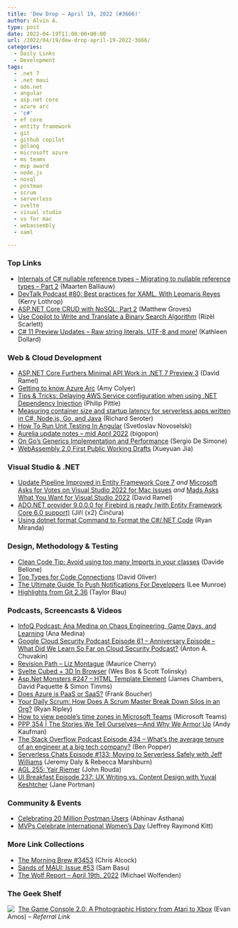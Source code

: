 ```yaml
---
title: 'Dew Drop – April 19, 2022 (#3666)'
author: Alvin A.
type: post
date: 2022-04-19T11:08:00+00:00
url: /2022/04/19/dew-drop-april-19-2022-3666/
categories:
  - Daily Links
  - Development
tags:
  - .net 7
  - .net maui
  - ado.net
  - angular
  - asp.net core
  - azure arc
  - 'c#'
  - ef core
  - entity framework
  - git
  - github copilot
  - golang
  - microsoft azure
  - ms teams
  - mvp award
  - node.js
  - nosql
  - postman
  - scrum
  - serverless
  - svelte
  - visual studio
  - vs for mac
  - webassembly
  - xaml

---
```

### <a name="top"></a>Top Links

  * <a href="https://blog.maartenballiauw.be/post/2022/04/19/internals-of-csharp-nullable-reference-types-migrating-to-nullable-reference-types-part-2.html" target="_blank" rel="noopener">Internals of C# nullable reference types &#8211; Migrating to nullable reference types &#8211; Part 2</a> (Maarten Balliauw)
  * <a href="https://kerry.lothrop.de/devtalk-80-leomaris-reyes/" target="_blank" rel="noopener">DevTalk Podcast #80: Best practices for XAML. With Leomaris Reyes</a> (Kerry Lothrop)
  * <a href="https://blog.couchbase.com/asp-net-crud-nosql-part-2/" target="_blank" rel="noopener">ASP.NET Core CRUD with NoSQL: Part 2</a> (Matthew Groves)
  * <a href="https://dev.to/github/use-copilot-to-write-and-translate-a-binary-search-algorithm-lcm" target="_blank" rel="noopener">Use Copilot to Write and Translate a Binary Search Algorithm</a> (Rizèl Scarlett)
  * <a href="https://devblogs.microsoft.com/dotnet/csharp-11-preview-updates/?WT.mc_id=DOP-MVP-4025064" target="_blank" rel="noopener">C# 11 Preview Updates – Raw string literals, UTF-8 and more!</a> (Kathleen Dollard)



### <a name="web"></a>Web & Cloud Development

  * <a href="https://visualstudiomagazine.com/articles/2022/04/18/aspnetcore-net-7-preview-3.aspx" target="_blank" rel="noopener">ASP.NET Core Furthers Minimal API Work in .NET 7 Preview 3</a> (David Ramel)
  * <a href="https://techcommunity.microsoft.com/t5/itops-talk-blog/getting-to-know-azure-arc/ba-p/3287190?WT.mc_id=DOP-MVP-4025064" target="_blank" rel="noopener">Getting to know Azure Arc</a> (Amy Colyer)
  * <a href="https://aws.amazon.com/blogs/developer/tips-tricks-delaying-aws-service-configuration-when-using-net-dependency-injection/" target="_blank" rel="noopener">Tips & Tricks: Delaying AWS Service configuration when using .NET Dependency Injection</a> (Philip Pittle)
  * <a href="https://seroter.com/2022/04/18/measuring-container-size-and-startup-latency-for-serverless-apps-written-in-c-node-js-go-and-java/" target="_blank" rel="noopener">Measuring container size and startup latency for serverless apps written in C#, Node.js, Go, and Java</a> (Richard Seroter)
  * <a href="https://www.infragistics.com/community/blogs/b/infragistics/posts/unit-testing-in-angular" target="_blank" rel="noopener">How To Run Unit Testing In Angular</a> (Svetloslav Novoselski)
  * <a href="http://aurelia.io/blog/2022/4/19/aurelia-update-notes-mid-april-2022" target="_blank" rel="noopener">Aurelia update notes &#8211; mid April 2022</a> (bigopon)
  * <a href="https://www.infoq.com/news/2022/04/go-generics-performance/?utm_campaign=infoq_content&utm_source=infoq&utm_medium=feed&utm_term=global" target="_blank" rel="noopener">On Go&#8217;s Generics Implementation and Performance</a> (Sergio De Simone)
  * <a href="https://www.w3.org/blog/news/archives/9509" target="_blank" rel="noopener">WebAssembly 2.0 First Public Working Drafts</a> (Xueyuan Jia)



### <a name="dotnet"></a>Visual Studio & .NET

  * <a href="https://visualstudiomagazine.com/articles/2022/04/18/ef7-preview-3.aspx" target="_blank" rel="noopener">Update Pipeline Improved in Entity Framework Core 7</a> _and_ <a href="https://visualstudiomagazine.com/articles/2022/04/18/vs-for-mac-preview-9.aspx" target="_blank" rel="noopener">Microsoft Asks for Votes on Visual Studio 2022 for Mac Issues</a> _and_ <a href="https://visualstudiomagazine.com/articles/2022/04/18/mads-asks.aspx" target="_blank" rel="noopener">Mads Asks What You Want for Visual Studio 2022</a> (David Ramel)
  * <a href="https://www.tabsoverspaces.com/233896-ado-net-provider-9-0-0-0-for-firebird-is-ready-with-entity-framework-core-6-0-support?utm_source=feed" target="_blank" rel="noopener">ADO.NET provider 9.0.0.0 for Firebird is ready (with Entity Framework Core 6.0 support)</a> (Jiří {x2} Činčura)
  * <a href="https://code-maze.com/dotnet-format-command-csharp/" target="_blank" rel="noopener">Using dotnet format Command to Format the C#/.NET Code</a> (Ryan Miranda)



### <a name="design"></a>Design, Methodology & Testing

  * <a href="https://www.code4it.dev/cleancodetips/too-many-imports" target="_blank" rel="noopener">Clean Code Tip: Avoid using too many Imports in your classes</a> (Davide Bellone)
  * <a href="https://davidjohnoliver.com/2022/04/18/top-types-for-code-connections/" target="_blank" rel="noopener">Top Types for Code Connections</a> (David Oliver)
  * <a href="https://smashingmagazine.com/2022/04/guide-push-notifications-developers/" target="_blank" rel="noopener">The Ultimate Guide To Push Notifications For Developers</a> (Lee Munroe)
  * <a href="https://github.blog/2022-04-18-highlights-from-git-2-36/" target="_blank" rel="noopener">Highlights from Git 2.36</a> (Taylor Blau)



### <a name="podcasts"></a>Podcasts, Screencasts & Videos

  * <a href="https://www.infoq.com/podcasts/chaos-engineering-game-days-learning/" target="_blank" rel="noopener">InfoQ Podcast: Ana Medina on Chaos Engineering, Game Days, and Learning</a> (Ana Medina)
  * <a href="https://cloudsecuritypodcast.libsyn.com/ep61-anniversary-episode-what-did-we-learn-so-far-on-cloud-security-podcast" target="_blank" rel="noopener">Google Cloud Security Podcast Episode 61 &#8211; Anniversary Episode &#8211; What Did We Learn So Far on Cloud Security Podcast?</a> (Anton A. Chuvakin)
  * <a href="https://revisionpath.com/liz-montague" target="_blank" rel="noopener">Revision Path &#8211; Liz Montague</a> (Maurice Cherry)
  * <a href="https://syntax.fm/show/449/svelte-cubed-3d-in-browser" target="_blank" rel="noopener">Svelte Cubed + 3D In Browser</a> (Wes Bos & Scott Tolinsky)
  * <a href="http://www.youtube.com/watch?v=jeBjW-TCCx4" target="_blank" rel="noopener">Asp.Net Monsters #247 &#8211; HTML Template Element</a> (James Chambers, David Paquette & Simon Timms)
  * <a href="http://www.youtube.com/watch?v=0bFWT6DNmZM" target="_blank" rel="noopener">Does Azure is PaaS or SaaS?</a> (Frank Boucher)
  * <a href="https://ryanripley.com/yds-how-does-a-scrum-master-break-down-silos-in-an-org/" target="_blank" rel="noopener">Your Daily Scrum: How Does A Scrum Master Break Down Silos in an Org?</a> (Ryan Ripley)
  * <a href="http://www.youtube.com/watch?v=VY2KjAtG4NA" target="_blank" rel="noopener">How to view people&#8217;s time zones in Microsoft Teams</a> (Microsoft Teams)
  * <a href="https://peopleandprojectspodcast.libsyn.com/ppp-354-the-stories-we-tell-ourselvesand-why-we-armor-up" target="_blank" rel="noopener">PPP 354 | The Stories We Tell Ourselves—And Why We Armor Up</a> (Andy Kaufman)
  * <a href="https://stackoverflow.blog/2022/04/19/whats-the-average-tenure-of-an-engineer-at-a-big-tech-company-ep-434/" target="_blank" rel="noopener">The Stack Overflow Podcast Episode 434 &#8211; What’s the average tenure of an engineer at a big tech company?</a> (Ben Popper)
  * <a href="https://www.serverlesschats.com/133" target="_blank" rel="noopener">Serverless Chats Episode #133: Moving to Serverless Safely with Jeff Williams</a> (Jeremy Daly & Rebecca Marshburn)
  * <a href="https://www.ageekleader.com/agl-255-yair-riemer/" target="_blank" rel="noopener">AGL 255: Yair Riemer</a> (John Rouda)
  * <a href="https://uibreakfast.com/237-ux-writing-vs-content-design-with-yuval-keshtcher" target="_blank" rel="noopener">UI Breakfast Episode 237: UX Writing vs. Content Design with Yuval Keshtcher</a> (Jane Portman)



### <a name="events"></a>Community & Events

  * <a href="https://blog.postman.com/celebrating-20-million-postman-users/" target="_blank" rel="noopener">Celebrating 20 Million Postman Users</a> (Abhinav Asthana)
  * <a href="https://techcommunity.microsoft.com/t5/microsoft-mvp-award-program-blog/mvps-celebrate-international-women-s-day/ba-p/3288402?WT.mc_id=DOP-MVP-4025064" target="_blank" rel="noopener">MVPs Celebrate International Women&#8217;s Day</a> (Jeffrey Raymond Kitt)



### <a name="links"></a>More Link Collections

  * <a href="https://blog.cwa.me.uk/2022/04/19/the-morning-brew-3453/" target="_blank" rel="noopener">The Morning Brew #3453</a> (Chris Alcock)
  * <a href="https://www.telerik.com/blogs/sands-of-maui-issue-53" target="_blank" rel="noopener">Sands of MAUI: Issue #53</a> (Sam Basu)
  * <a href="https://michael-wolfenden.github.io/2022/04/19/april-19th-2022/" target="_blank" rel="noopener">The Wolf Report &#8211; April 19th, 2022</a> (Michael Wolfenden)



### <a name="shelf"></a>The Geek Shelf

<a href="https://www.amazon.com/dp/1718500602/?tag=amavin-20" target="_blank" rel="noopener"><img decoding="async" align="left" style="margin: 0px 4px 0px 0px; border: 0px currentcolor; border-image: none; float: left; display: inline; background-image: none;" src="https://m.media-amazon.com/images/I/41VVkEV0vPL._SS135_.jpg" border="0" /></a>&nbsp;<a href="https://www.amazon.com/dp/1718500602/?tag=amavin-20" target="_blank" rel="noopener">The Game Console 2.0: A Photographic History from Atari to Xbox</a> (Evan Amos) _&#8211; Referral Link_